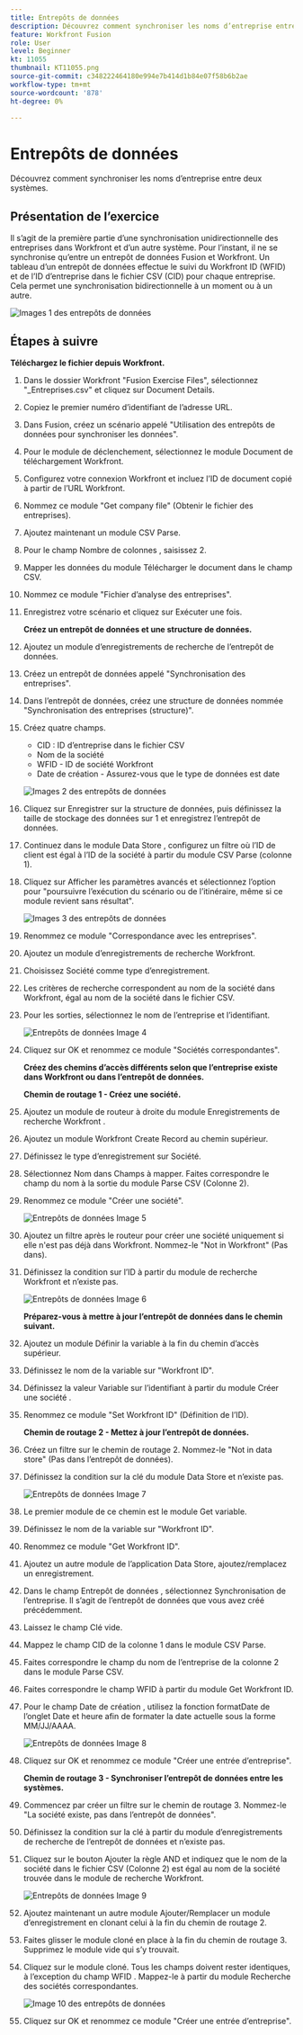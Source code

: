 ```yaml
---
title: Entrepôts de données
description: Découvrez comment synchroniser les noms d’entreprise entre deux systèmes. (Doit comporter entre 60 et 160 caractères, mais 59 caractères)
feature: Workfront Fusion
role: User
level: Beginner
kt: 11055
thumbnail: KT11055.png
source-git-commit: c348222464180e994e7b414d1b84e07f58b6b2ae
workflow-type: tm+mt
source-wordcount: '878'
ht-degree: 0%

---
```



# Entrepôts de données

Découvrez comment synchroniser les noms d’entreprise entre deux systèmes.

## Présentation de l’exercice

Il s’agit de la première partie d’une synchronisation unidirectionnelle des entreprises dans Workfront et d’un autre système. Pour l’instant, il ne se synchronise qu’entre un entrepôt de données Fusion et Workfront. Un tableau d’un entrepôt de données effectue le suivi du Workfront ID (WFID) et de l’ID d’entreprise dans le fichier CSV (CID) pour chaque entreprise. Cela permet une synchronisation bidirectionnelle à un moment ou à un autre.

![Images 1 des entrepôts de données](../12-exercises/assets/data-stores-walkthrough-1.png)

## Étapes à suivre

**Téléchargez le fichier depuis Workfront.**

1. Dans le dossier Workfront &quot;Fusion Exercise Files&quot;, sélectionnez &quot;_Entreprises.csv&quot; et cliquez sur Document Details.
1. Copiez le premier numéro d’identifiant de l’adresse URL.
1. Dans Fusion, créez un scénario appelé &quot;Utilisation des entrepôts de données pour synchroniser les données&quot;.
1. Pour le module de déclenchement, sélectionnez le module Document de téléchargement Workfront.
1. Configurez votre connexion Workfront et incluez l’ID de document copié à partir de l’URL Workfront.
1. Nommez ce module &quot;Get company file&quot; (Obtenir le fichier des entreprises).
1. Ajoutez maintenant un module CSV Parse.
1. Pour le champ Nombre de colonnes , saisissez 2.
1. Mapper les données du module Télécharger le document dans le champ CSV.
1. Nommez ce module &quot;Fichier d’analyse des entreprises&quot;.
1. Enregistrez votre scénario et cliquez sur Exécuter une fois.

   **Créez un entrepôt de données et une structure de données.**

1. Ajoutez un module d’enregistrements de recherche de l’entrepôt de données.
1. Créez un entrepôt de données appelé &quot;Synchronisation des entreprises&quot;.
1. Dans l’entrepôt de données, créez une structure de données nommée &quot;Synchronisation des entreprises (structure)&quot;.
1. Créez quatre champs.

   + CID : ID d’entreprise dans le fichier CSV
   + Nom de la société
   + WFID - ID de société Workfront
   + Date de création - Assurez-vous que le type de données est date

   ![Images 2 des entrepôts de données](../12-exercises/assets/data-stores-walkthrough-2.png)

1. Cliquez sur Enregistrer sur la structure de données, puis définissez la taille de stockage des données sur 1 et enregistrez l’entrepôt de données.
1. Continuez dans le module Data Store , configurez un filtre où l’ID de client est égal à l’ID de la société à partir du module CSV Parse (colonne 1).
1. Cliquez sur Afficher les paramètres avancés et sélectionnez l’option pour &quot;poursuivre l’exécution du scénario ou de l’itinéraire, même si ce module revient sans résultat&quot;.

   ![Images 3 des entrepôts de données](../12-exercises/assets/data-stores-walkthrough-3.png)

1. Renommez ce module &quot;Correspondance avec les entreprises&quot;.
1. Ajoutez un module d’enregistrements de recherche Workfront.
1. Choisissez Société comme type d’enregistrement.
1. Les critères de recherche correspondent au nom de la société dans Workfront, égal au nom de la société dans le fichier CSV.
1. Pour les sorties, sélectionnez le nom de l’entreprise et l’identifiant.

   ![Entrepôts de données Image 4](../12-exercises/assets/data-stores-walkthrough-4.png)

1. Cliquez sur OK et renommez ce module &quot;Sociétés correspondantes&quot;.

   **Créez des chemins d’accès différents selon que l’entreprise existe dans Workfront ou dans l’entrepôt de données.**

   **Chemin de routage 1 - Créez une société.**

1. Ajoutez un module de routeur à droite du module Enregistrements de recherche Workfront .
1. Ajoutez un module Workfront Create Record au chemin supérieur.
1. Définissez le type d’enregistrement sur Société.
1. Sélectionnez Nom dans Champs à mapper. Faites correspondre le champ du nom à la sortie du module Parse CSV (Colonne 2).
1. Renommez ce module &quot;Créer une société&quot;.

   ![Entrepôts de données Image 5](../12-exercises/assets/data-stores-walkthrough-5.png)

1. Ajoutez un filtre après le routeur pour créer une société uniquement si elle n&#39;est pas déjà dans Workfront. Nommez-le &quot;Not in Workfront&quot; (Pas dans).
1. Définissez la condition sur l’ID à partir du module de recherche Workfront et n’existe pas.

   ![Entrepôts de données Image 6](../12-exercises/assets/data-stores-walkthrough-6.png)

   **Préparez-vous à mettre à jour l’entrepôt de données dans le chemin suivant.**

1. Ajoutez un module Définir la variable à la fin du chemin d’accès supérieur.
1. Définissez le nom de la variable sur &quot;Workfront ID&quot;.
1. Définissez la valeur Variable sur l’identifiant à partir du module Créer une société .
1. Renommez ce module &quot;Set Workfront ID&quot; (Définition de l’ID).

   **Chemin de routage 2 - Mettez à jour l’entrepôt de données.**

1. Créez un filtre sur le chemin de routage 2. Nommez-le &quot;Not in data store&quot; (Pas dans l’entrepôt de données).

1. Définissez la condition sur la clé du module Data Store et n’existe pas.

   ![Entrepôts de données Image 7](../12-exercises/assets/data-stores-walkthrough-7.png)

1. Le premier module de ce chemin est le module Get variable.
1. Définissez le nom de la variable sur &quot;Workfront ID&quot;.
1. Renommez ce module &quot;Get Workfront ID&quot;.
1. Ajoutez un autre module de l’application Data Store, ajoutez/remplacez un enregistrement.
1. Dans le champ Entrepôt de données , sélectionnez Synchronisation de l’entreprise. Il s’agit de l’entrepôt de données que vous avez créé précédemment.
1. Laissez le champ Clé vide.
1. Mappez le champ CID de la colonne 1 dans le module CSV Parse.
1. Faites correspondre le champ du nom de l’entreprise de la colonne 2 dans le module Parse CSV.
1. Faites correspondre le champ WFID à partir du module Get Workfront ID.
1. Pour le champ Date de création , utilisez la fonction formatDate de l’onglet Date et heure afin de formater la date actuelle sous la forme MM/JJ/AAAA.

   ![Entrepôts de données Image 8](../12-exercises/assets/data-stores-walkthrough-8.png)

1. Cliquez sur OK et renommez ce module &quot;Créer une entrée d’entreprise&quot;.

   **Chemin de routage 3 - Synchroniser l’entrepôt de données entre les systèmes.**

1. Commencez par créer un filtre sur le chemin de routage 3. Nommez-le &quot;La société existe, pas dans l’entrepôt de données&quot;.
1. Définissez la condition sur la clé à partir du module d’enregistrements de recherche de l’entrepôt de données et n’existe pas.
1. Cliquez sur le bouton Ajouter la règle AND et indiquez que le nom de la société dans le fichier CSV (Colonne 2) est égal au nom de la société trouvée dans le module de recherche Workfront.

   ![Entrepôts de données Image 9](../12-exercises/assets/data-stores-walkthrough-9.png)

1. Ajoutez maintenant un autre module Ajouter/Remplacer un module d’enregistrement en clonant celui à la fin du chemin de routage 2.
1. Faites glisser le module cloné en place à la fin du chemin de routage 3. Supprimez le module vide qui s’y trouvait.
1. Cliquez sur le module cloné. Tous les champs doivent rester identiques, à l’exception du champ WFID . Mappez-le à partir du module Recherche des sociétés correspondantes.

   ![Image 10 des entrepôts de données](../12-exercises/assets/data-stores-walkthrough-10.png)

1. Cliquez sur OK et renommez ce module &quot;Créer une entrée d’entreprise&quot;.
